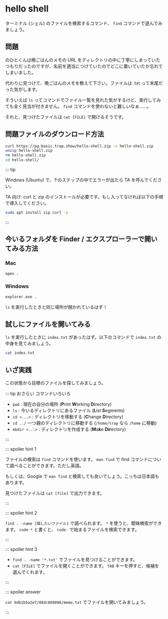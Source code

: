# hello shell

ターミナル (シェル) のファイルを検索するコマンド、 `find` コマンドで遊んでみましょう。

## 問題

のひとくんは晩ごはんのメモの URL をディレクトリの中に丁寧にしまっていたつもりだったのですが、名前を適当につけていたのでどこに置いていたか忘れてしまいました。

代わりに見つけて、晩ごはんのメモを教えて下さい。ファイルは .txt って末尾だった気がします。

そういえば `ls` ってコマンドでファイル一覧を見れた気がするけど、実行してみても全く見当が付きません。 `find` コマンドを使わないと難しいなぁ……。

それと、見つけたファイルは `cat [FILE]` で開けるそうです。

## 問題ファイルのダウンロード方法

```sh
curl https://pg-basic.trap.show/hello-shell.zip -o hello-shell.zip
unzip hello-shell.zip
rm hello-shell.zip
cd hello-shell/
```

::: tip

Windows (Ubuntu) で、↑のステップの中でエラーが出たら TA を呼んでください。

TA 向け: curl と zip のインストールが必要です。もし入ってなければ以下の手順で導入してください。

```sh
sudo apt install zip curl -y
```

:::

## 今いるフォルダを Finder / エクスプローラーで開いてみる方法

### Mac

```sh
open .
```

### Windows

```sh
explorer.exe .
```

`ls` を実行したときと同じ場所が開かれているはず！

## 試しにファイルを開いてみる

`ls` を実行したときに `index.txt` があったはず。以下のコマンドで `index.txt` の中身を見てみましょう。

```sh
cat index.txt
```

## いざ実践

この状態から目標のファイルを探してみましょう。

::: tip おさらい コマンドいろいろ

- `pwd` : 現在の自分の場所 (**P**rint **W**orking **D**irectory)
- `ls` : 今いるディレクトリにあるファイル (**L**ist **S**egments)
- `cd <...>` : ディレクトリを移動する (**C**hange **D**irectory)
- `cd ../` 一つ親のディレクトリに移動する (`/home/trap` なら `/home` に移動)
- `mkdir <...>` : ディレクトリを作成する (**M**a**k**e **Dir**ectory)

:::

::: spoiler hint 1

ファイルの検索は `find` コマンドを使います。 `man find` で find コマンドについて調べることができます。ただし英語。

もしくは、Google で `man find` と検索しても良いでしょう。こっちは日本語もあります。

見つけたファイルは `cat [file]` で出力できます。

:::

::: spoiler hint 2

`find . -name [探したいファイル]` で調べられます。 `*` を使うと、曖昧検索ができます。 `code-*` と書くと、 `code-` で始まるファイルを検索できます。

:::

::: spoiler hint 3

- `find . -name '*.txt'` でファイルを見つけることができます。
- `cat [FILE]` でファイルを開くことができます。 `TAB` キーを押すと、候補を選んでくれます。

:::

::: spoiler answer

`cat 6db1b5a2e7/08dc869896/memo.txt` でファイルを開いてみましょう。

:::

